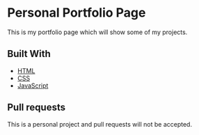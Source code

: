 # Personal Portfolio Page
This is my portfolio page which will show some of my projects. 

## Built With
* [HTML](https://developer.mozilla.org/en-US/docs/Web/HTML)
* [CSS](https://developer.mozilla.org/en-US/search?q=CSS)
* [JavaScript](https://developer.mozilla.org/en-US/docs/Glossary/JavaScript)

## Pull requests
This is a personal project and pull requests will not be accepted. 
